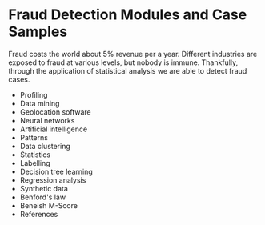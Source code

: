 # Fraud Detection Modules and Case Samples
Fraud costs the world about 5% revenue per a year. Different industries are exposed to fraud at various levels, but nobody is immune.  Thankfully, through the application of statistical analysis we are able to detect fraud cases.

* Profiling 
* Data mining
* Geolocation software
* Neural networks
* Artificial intelligence
* Patterns
* Data clustering
* Statistics
* Labelling
* Decision tree learning
* Regression analysis
* Synthetic data
* Benford's law
* Beneish M-Score
* References
